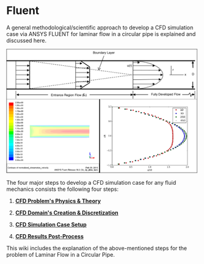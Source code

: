 # Fluent
A general methodological/scientific approach to develop a CFD simulation case via ANSYS FLUENT for laminar flow in a circular pipe is explained and discussed here.

<img src="./Images/cover_photo.png" width="500">

The four major steps to develop a CFD simulation case for any fluid mechanics consists the following four steps:

1. **[CFD Problem's Physics & Theory](https://github.com/teymourj/flow-in-circular-pipe-laminar/blob/master/Docs/Fluent/Physics.md)**

2. **[CFD Domain's Creation & Discretization](https://github.com/teymourj/flow-in-circular-pipe-laminar/blob/master/Docs/Fluent/Domain.md)**

3. **[CFD Simulation Case Setup](https://github.com/teymourj/flow-in-circular-pipe-laminar/blob/master/Docs/Fluent/Simulation.md)**

4. **[CFD Results Post-Process](https://github.com/teymourj/flow-in-circular-pipe-laminar/blob/master/Docs/Fluent/Post_Process.md)**

This wiki includes the explanation of the above-mentioned steps for the problem of Laminar Flow in a Circular Pipe.
